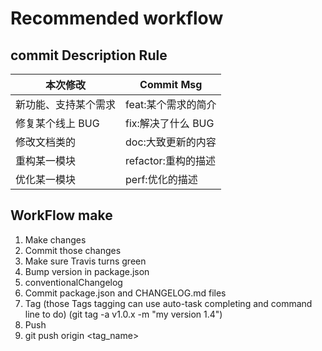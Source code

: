 # Recommended workflow

## commit Description Rule

| 本次修改             | Commit Msg           |
| -------------------- | -------------------- |
| 新功能、支持某个需求 | feat:某个需求的简介  |
| 修复某个线上 BUG     | fix:解决了什么 BUG    |
| 修改文档类的         | doc:大致更新的内容   |
| 重构某一模块         | refactor:重构的描述  |
| 优化某一模块         | perf:优化的描述      |

## WorkFlow make

1. Make changes
2. Commit those changes
3. Make sure Travis turns green
4. Bump version in package.json
5. conventionalChangelog
6. Commit package.json and CHANGELOG.md files
7. Tag (those Tags tagging can use auto-task completing and command line to do) (git tag -a v1.0.x -m "my version 1.4")
8. Push
9. git push origin <tag_name>
